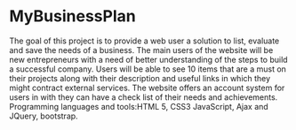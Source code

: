 # MyBusinessPlan

The goal of this project is to provide a web user a solution to list, evaluate and save the needs of a business. 
The main users of the website will be new entrepreneurs with a need of better understanding of the steps to build a successful company. 
Users will be able to see 10 items that are a must on their projects along with their description and useful links in which they might contract external services. 
The website offers an account system for users in with they can have a check list of their needs and achievements. 
Programming languages and tools:HTML 5, CSS3 JavaScript, Ajax and JQuery, bootstrap. 
